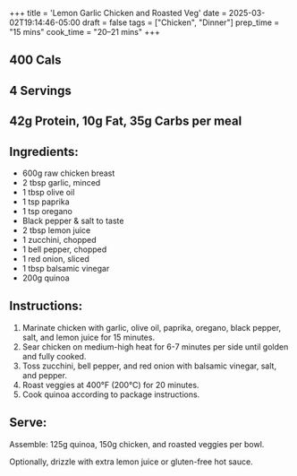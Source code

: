 +++
title = 'Lemon Garlic Chicken and Roasted Veg'
date = 2025-03-02T19:14:46-05:00
draft = false
tags = ["Chicken", "Dinner"]
prep_time = "15 mins"
cook_time = "20–21 mins"
+++
## 400 Cals
## 4 Servings
## 42g Protein, 10g Fat, 35g Carbs per meal
## Ingredients:
- 600g raw chicken breast
- 2 tbsp garlic, minced
- 1 tbsp olive oil
- 1 tsp paprika
- 1 tsp oregano
- Black pepper & salt to taste
- 2 tbsp lemon juice
- 1 zucchini, chopped
- 1 bell pepper, chopped
- 1 red onion, sliced
- 1 tbsp balsamic vinegar
- 200g quinoa

## Instructions:
1. Marinate chicken with garlic, olive oil, paprika, oregano, black pepper, salt, and lemon juice for 15 minutes.
2. Sear chicken on medium-high heat for 6-7 minutes per side until golden and fully cooked.
3. Toss zucchini, bell pepper, and red onion with balsamic vinegar, salt, and pepper.
4. Roast veggies at 400°F (200°C) for 20 minutes.
5. Cook quinoa according to package instructions.

## Serve:
Assemble: 125g quinoa, 150g chicken, and roasted veggies per bowl.

Optionally, drizzle with extra lemon juice or gluten-free hot sauce.
